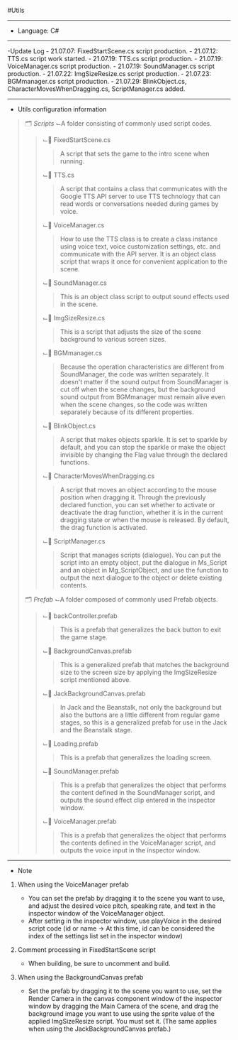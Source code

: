 #Utils
***
  - Language: C#
***
  -Update Log
      - 21.07.07: FixedStartScene.cs script production.
      - 21.07.12: TTS.cs script work started.
      - 21.07.19: TTS.cs script production.
      - 21.07.19: VoiceManager.cs script production.
      - 21.07.19: SoundManager.cs script production.
      - 21.07.22: ImgSizeResize.cs script production.
      - 21.07.23: BGMmanager.cs script production.
      - 21.07.29: BlinkObject.cs, CharacterMovesWhenDragging.cs, ScriptManager.cs added.
***
- Utils configuration information
> 🗂 *Scripts*
> ⌙A folder consisting of commonly used script codes.
>
> > ⌙📄 FixedStartScene.cs
> > > A script that sets the game to the intro scene when running.
> > >
> > ⌙📄 TTS.cs
> > > A script that contains a class that communicates with the Google TTS API server to use TTS technology that can read words or conversations needed during games by voice.
> > >
> > ⌙📄 VoiceManager.cs
> > > How to use the TTS class is to create a class instance using voice text, voice customization settings, etc. and communicate with the API server. It is an object class script that wraps it once for convenient application to the scene.
> > >
> > ⌙📄 SoundManager.cs
> > > This is an object class script to output sound effects used in the scene.
> > >
> > ⌙📄 ImgSizeResize.cs
> > > This is a script that adjusts the size of the scene background to various screen sizes.
> > >
> > ⌙📄 BGMmanager.cs
> > > Because the operation characteristics are different from SoundManager, the code was written separately. It doesn't matter if the sound output from SoundManager is cut off when the scene changes, but the background sound output from BGMmanager must remain alive even when the scene changes, so the code was written separately because of its different properties.
> > >
> > ⌙📄 BlinkObject.cs
> > > A script that makes objects sparkle. It is set to sparkle by default, and you can stop the sparkle or make the object invisible by changing the Flag value through the declared functions.
> > >
> > ⌙📄 CharacterMovesWhenDragging.cs
> > > A script that moves an object according to the mouse position when dragging it. Through the previously declared function, you can set whether to activate or deactivate the drag function, whether it is in the current dragging state or when the mouse is released. By default, the drag function is activated.
> > >
> > ⌙📄 ScriptManager.cs
> > > Script that manages scripts (dialogue). You can put the script into an empty object, put the dialogue in Ms_Script and an object in Mg_ScriptObject, and use the function to output the next dialogue to the object or delete existing contents.
> > >
> 🗂 *Prefab*
> ⌙A folder composed of commonly used Prefab objects.
>
> > ⌙📄 backController.prefab
> > > This is a prefab that generalizes the back button to exit the game stage.
> > >
> > ⌙📄 BackgroundCanvas.prefab
> > > This is a generalized prefab that matches the background size to the screen size by applying the ImgSizeResize script mentioned above.
> > >
> > ⌙📄 JackBackgroundCanvas.prefab
> > > In Jack and the Beanstalk, not only the background but also the buttons are a little different from regular game stages, so this is a generalized prefab for use in the Jack and the Beanstalk stage.
> > >
> > ⌙📄 Loading.prefab
> > > This is a prefab that generalizes the loading screen.
> > >
> > ⌙📄 SoundManager.prefab
> > > This is a prefab that generalizes the object that performs the content defined in the SoundManager script, and outputs the sound effect clip entered in the inspector window.
> > >
> > ⌙📄 VoiceManager.prefab
> > > This is a prefab that generalizes the object that performs the contents defined in the VoiceManager script, and outputs the voice input in the inspector window.
> > >

***

  - Note

1. When using the VoiceManager prefab

     - You can set the prefab by dragging it to the scene you want to use, and adjust the desired voice pitch, speaking rate, and text in the inspector window of the VoiceManager object.
     - After setting in the inspector window, use playVoice in the desired script code (id or name -> At this time, id can be considered the index of the settings list set in the inspector window)

2. Comment processing in FixedStartScene script

     - When building, be sure to uncomment and build.

3. When using the BackgroundCanvas prefab

     - Set the prefab by dragging it to the scene you want to use, set the Render Camera in the canvas component window of the inspector window by dragging the Main Camera of the scene, and drag the background image you want to use using the sprite value of the applied ImgSizeResize script. You must set it. (The same applies when using the JackBackgroundCanvas prefab.)
